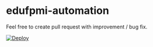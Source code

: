 # edufpmi-automation

Feel free to create pull request with improvement / bug fix.

[![Deploy](https://www.herokucdn.com/deploy/button.svg)](https://heroku.com/deploy)
